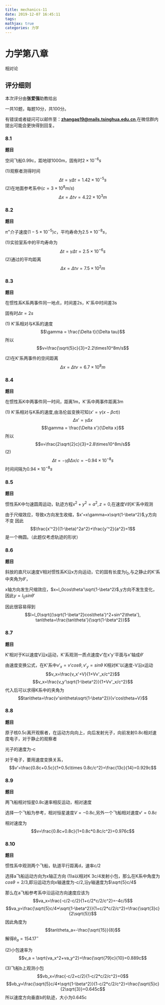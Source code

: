 ```yaml
---
title: mechanics-11
date: 2019-12-07 16:45:11
tags:
mathjax: true
categories: 力学
---
```

# 力学第八章

相对论

## 评分细则

本次评分由**张爱强**助教给出

一共10题，每题10分，共100分。

有错误或者疑问可以邮件至：**zhangaq19@mails.tsinghua.edu.cn**,在微信群内提出可能会更快得到回复。

### 8.1
**题目**

空间飞船0.99c，距地球1000m，固有时$2\times10^{-6}s$

(1)观察者测得时间
$$\Delta t =\gamma \Delta \tau=1.42\times 10^{-5}s$$
(2)在地面参考系中($c=3\times10^8m/s$)
$$\Delta x= \Delta t v=4.22\times10^3m$$
### 8.2
**题目**

$\pi^+$介子速度$(1-5\times10^{-5})c$，平均寿命为$2.5\times10^{-8}s$，

(1)实验室系中的平均寿命为
$$\Delta t =\gamma \Delta \tau=2.5\times 10^{-6}s$$
(2)通过的平均距离
$$\Delta x= \Delta t v=7.5\times10^2m$$

### 8.3
**题目**

在惯性系K系两事件同一地点，时间差2s，K'系中时间差3s

固有时$\Delta \tau=2s$

(1) K'系相对与K系的速度
$$\gamma = \frac{\Delta t}{\Delta tau}$$
所以
$$v=\frac{\sqrt{5}c}{3}=2.2\times10^8m/s$$

(2)在K'系两事件的空间距离
$$\Delta x= \Delta t v=6.7\times10^8m$$

### 8.4
**题目**

在惯性系K中两事件同一时间，距离1m，K'系中两事件距离3m

(1) K'系相对与K系的速度,由洛伦兹变换可知($x'=\gamma(x-\beta ct)$)
$$\Delta x'= \gamma \Delta x$$
$$\gamma = \frac{\Delta x'}{\Delta x}$$
所以
$$v=\frac{2\sqrt{2}c}{3}=2.8\times10^8m/s$$
(2)
$$\Delta t=-\gamma \beta \Delta x/c=-0.94\times10^{-8}s$$
时间间隔为$0.94\times10^{-8}s$
### 8.5
**题目**

惯性系K中匀速圆周运动，轨迹方程$x^2+y^2=a^2,z=0$,在速度V的K'系中观测

由于尺缩效应，导致x方向发生收缩，$x'=x\gamma=x\sqrt{1-\beta^2}$,y方向不变
因此
$$\frac{x'^2}{(1-\beta)^2a^2}+\frac{y'^2}{a^2}=1$$
是一个椭圆。（此题仅考虑轨迹的形状）

### 8.6
**题目**

斜放的直尺以速度V相对惯性系K沿x方向运动，它的固有长度为$l_0$,与之静止的K'系中夹角为$\theta'$，

x轴方向发生尺缩效应，$x=l_0cos\theta'\sqrt{1-\beta^2}$,y方向不发生变化，因此$y=l_0sin\theta'$

因此很容易得到
$$l=l_0\sqrt{(\sqrt{1-\beta^2}cos\theta')^2+sin^2\theta'}, tan\theta=\frac{tan\theta'}{\sqrt{1-\beta^2}}$$
### 8.7
**题目**

K'相对于K以速度V沿x运动，K'系观测一质点速度v'在x'y'平面与x'轴成$\theta'$

由速度变换公式，在K'系中$v'_x=v'cos\theta,v'_y=sin\theta$
K相对K'以速度-V沿x运动
$$v_x=\frac{v_x'+V}{1+Vv'_x/c^2}$$
$$v_x=\frac{v_y'\sqrt{1-\beta^2}}{1+Vv'_x/c^2}$$
代入后可以求得K系中的夹角为
$$tan\theta=\frac{v'sin\theta\sqrt{1-\beta^2}}{v'cos\theta+V}$$
### 8.8
**题目**

原子核0.5c离开观察者，在运动方向向上，向后发射光子，向前发射0.8c相对速度电子，对于静止的观察者

光子的速度为-c

对于电子，要用速度变换关系，
$$v'=\frac{0.8c+0.5c}{1+0.5c\times 0.8c/c^2}=\frac{13c}{14}=0.929c$$
### 8.9
**题目**

两飞船相对恒星0.8c速率相反运动，相对速度

选择一个飞船为参考，相对恒星速度$V=-0.8c$,另外一个飞船相对速度$v'=0.8c$

相对速度为
$$v=\frac{0.8c+0.8c}{1+0.8c*0.8c/c^2}=0.976c$$
### 8.10
**题目**

惯性系中观测两个飞船，轨道平行距离d，速率c/2

选择a飞船运动方向为x轴正方向
(1)a以相对K 3c/4发射小包，那么在K系中角度为$cos\theta=2/3$,即沿运动方向x轴速度为-c/2,沿y轴速度为$\sqrt{5}c/4$

那么在a飞船参考系中沿运动方向速度应该为
$$va_x=\frac{-c/2-c/2}{1+c/2*c/2/c^2}=-4c/5$$
$$va_y=\frac{\sqrt{5}c/4*\sqrt{1-\beta^2}}{1+c/2*c/2/c^2}=\frac{\sqrt{3}c}{2\sqrt{5}}$$
因此角度为
$$tan\theta_a=-\frac{\sqrt{15}}{8}$$
解得$\theta_a = 154.17^\circ$

(2)小包速率为
$$v_a = \sqrt{va_x^2+va_y^2}=\frac{\sqrt{79}c}{10}=0.889c$$

(3)飞船b上观测小包
$$vb_x=\frac{-c/2+c/2}{1-c/2*c/2/c^2}=0$$
$$vb_y=\frac{\sqrt{5}c/4*\sqrt{1-\beta^2}}{1-c/2*c/2/c^2}=\frac{\sqrt{5}c}{2\sqrt{3}}=0.645c$$
所以速度方向垂直b的轨迹，大小为0.645c
